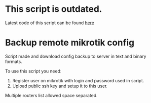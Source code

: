 # This script is outdated.

Latest code of this script can be found [here](https://github.com/dntsk/mikrotik-backup)

# Backup remote mikrotik config

Script made and download config backup to server in text and binary formats.

To use this script you need:

1. Register user on mikrotik with login and password used in script.
2. Upload public ssh key and setup it to this user.

Multiple routers list allowed space separated.
